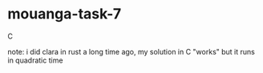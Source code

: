 # mouanga-task-7
C


note: i did clara in rust a long time ago, my solution in C "works" but it runs in quadratic time
